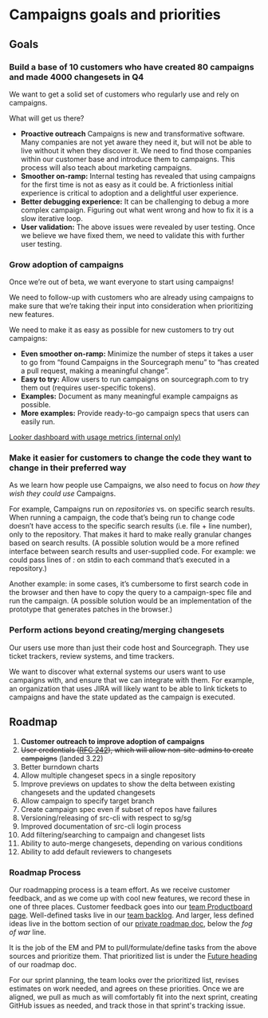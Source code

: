# Campaigns goals and priorities

## Goals

### Build a base of 10 customers who have created 80 campaigns and made 4000 changesets in Q4

We want to get a solid set of customers who regularly use and rely on campaigns. 

What will get us there?

- **Proactive outreach** Campaigns is new and transformative software. Many companies are not yet aware they need it, but will not be able to live without it when they discover it. We need to find those companies within our customer base and introduce them to campaigns. This process will also teach about marketing campaigns.
- **Smoother on-ramp:** Internal testing has revealed that using campaigns for the first time is not as easy as it could be. A frictionless initial experience is critical to adoption and a delightful user experience.
- **Better debugging experience:** It can be challenging to debug a more complex campaign. Figuring out what went wrong and how to fix it is a slow iterative loop.
- **User validation:** The above issues were revealed by user testing. Once we believe we have fixed them, we need to validate this with further user testing.

### Grow adoption of campaigns

Once we’re out of beta, we want everyone to start using campaigns!

We need to follow-up with customers who are already using campaigns to make sure that we’re taking their input into consideration when prioritizing new features.

We need to make it as easy as possible for new customers to try out campaigns:

- **Even smoother on-ramp:** Minimize the number of steps it takes a user to go from “found Campaigns in the Sourcegraph menu” to “has created a pull request, making a meaningful change”.
- **Easy to try:** Allow users to run campaigns on sourcegraph.com to try them out (requires user-specific tokens).
- **Examples:** Document as many meaningful example campaigns as possible.
- **More examples:** Provide ready-to-go campaign specs that users can easily run.

[Looker dashboard with usage metrics (internal only)](https://sourcegraph.looker.com/dashboards/136)

### Make it easier for customers to change the code they want to change in their preferred way

As we learn how people use Campaigns, we also need to focus on _how they wish they could use_ Campaigns.

For example, Campaigns run on _repositories_ vs. on specific search results. When running a campaign, the code that’s being run to change code doesn’t have access to the specific search results (i.e. file + line number), only to the repository. That makes it hard to make really granular changes based on search results. (A possible solution would be a more refined interface between search results and user-supplied code. For example: we could pass lines of _<filename>:<lineno>_ on stdin to each command that’s executed in a repository.)

Another example: in some cases, it’s cumbersome to first search code in the browser and then have to copy the query to a campaign-spec file and run the campaign. (A possible solution would be an implementation of the prototype that generates patches in the browser.)

### Perform actions beyond creating/merging changesets

Our users use more than just their code host and Sourcegraph. They use ticket trackers, review systems, and time trackers.

We want to discover what external systems our users want to use campaigns with, and ensure that we can integrate with them. For example, an organization that uses JIRA will likely want to be able to link tickets to campaigns and have the state updated as the campaign is executed.

## Roadmap

1. **Customer outreach to improve adoption of campaigns**
1.  ~~User credentials ([RFC 242](https://docs.google.com/document/d/1SqoWWm1xs82QibrWwYsXmpmgweN6EpcKt1qXrRBjjlU/edit)), which will allow non-site-admins to create campaigns~~ (landed 3.22)
1. Better burndown charts 
1. Allow multiple changeset specs in a single repository
1. Improve previews on updates to show the delta between existing changesets and the updated changesets
1. Allow campaign to specify target branch
1. Create campaign spec even if subset of repos have failures
1. Versioning/releasing of src-cli with respect to sg/sg
1. Improved documentation of src-cli login process
1. Add filtering/searching to campaign and changeset lists
1. Ability to auto-merge changesets, depending on various conditions
1. Ability to add default reviewers to changesets

### Roadmap Process

Our roadmapping process is a team effort. As we receive customer feedback, and as we come up with cool new features, we record these in one of three places. Customer feedback goes into our [team Productboard page](https://sourcegraph.productboard.com/feature-board/2104383-campaigns). Well-defined tasks live in our [team backlog](https://github.com/sourcegraph/sourcegraph/issues?q=is%3Aopen+is%3Aissue+label%3Ateam%2Fcampaigns+milestone%3ABacklog). And larger, less defined ideas live in the bottom section of our [private roadmap doc](https://docs.google.com/document/d/1zRTfK6mENKicfLwDaWgLk1dBvQVKDg-J7pwjGg8tpps/edit#), below the _fog of war_ line.

It is the job of the EM and PM to pull/formulate/define tasks from the above sources and prioritize them. That prioritized list is under the [Future heading](https://docs.google.com/document/d/1zRTfK6mENKicfLwDaWgLk1dBvQVKDg-J7pwjGg8tpps/edit#heading=h.jk3gp8lyopke) of our roadmap doc.

For our sprint planning, the team looks over the prioritized list, revises estimates on work needed, and agrees on these priorities. Once we are aligned, we pull as much as will comfortably fit into the next sprint, creating GitHub issues as needed, and track those in that sprint's tracking issue.
